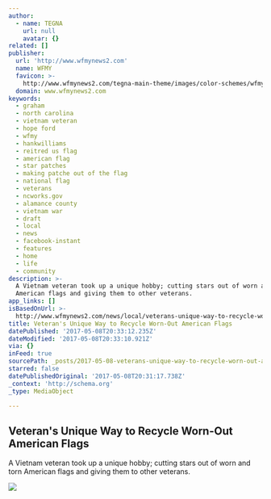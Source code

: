 ```yaml
---
author:
  - name: TEGNA
    url: null
    avatar: {}
related: []
publisher:
  url: 'http://www.wfmynews2.com'
  name: WFMY
  favicon: >-
    http://www.wfmynews2.com/tegna-main-theme/images/color-schemes/wfmy/favicon.png?minifierType=js&languageId=en_US&b=6110&t=1493705959000
  domain: www.wfmynews2.com
keywords:
  - graham
  - north carolina
  - vietnam veteran
  - hope ford
  - wfmy
  - hankwilliams
  - reitred us flag
  - american flag
  - star patches
  - making patche out of the flag
  - national flag
  - veterans
  - ncworks.gov
  - alamance county
  - vietnam war
  - draft
  - local
  - news
  - facebook-instant
  - features
  - home
  - life
  - community
description: >-
  A Vietnam veteran took up a unique hobby; cutting stars out of worn and torn
  American flags and giving them to other veterans.
app_links: []
isBasedOnUrl: >-
  http://www.wfmynews2.com/news/local/veterans-unique-way-to-recycle-worn-out-american-flags/437828191
title: Veteran's Unique Way to Recycle Worn-Out American Flags
datePublished: '2017-05-08T20:33:12.235Z'
dateModified: '2017-05-08T20:33:10.921Z'
via: {}
inFeed: true
sourcePath: _posts/2017-05-08-veterans-unique-way-to-recycle-worn-out-american-flags.md
starred: false
datePublishedOriginal: '2017-05-08T20:31:17.738Z'
_context: 'http://schema.org'
_type: MediaObject

---
```

<article style=""><h1>Veteran's Unique Way to Recycle Worn-Out American Flags</h1><p>A Vietnam veteran took up a unique hobby; cutting stars out of worn and torn American flags and giving them to other veterans.</p><img src="http://content.wfmynews2.com/photo/2017/05/08/cutting%20the%20flag_1494266100053_9404766_ver1.0.jpg" /></article>